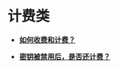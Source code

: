 # 计费类<a name="dew_01_0069"></a>

-   **[如何收费和计费？](如何收费和计费.md)**  

-   **[密钥被禁用后，是否还计费？](密钥被禁用后-是否还计费.md)**  


